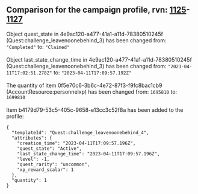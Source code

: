 ## Comparison for the campaign profile, rvn: [1125](https://github.com/PRO100KatYT/FortniteProfileRevisions/tree/main/profiles/campaign/1125%20campaign.json)-[1127](https://github.com/PRO100KatYT/FortniteProfileRevisions/tree/main/profiles/campaign/1127%20campaign.json)

Object quest_state in 4e9ac120-a477-41a1-a11d-78380510245f (Quest:challenge_leavenoonebehind_3) has been changed from: `"Completed"` to: `"Claimed"`
<br><br>
Object last_state_change_time in 4e9ac120-a477-41a1-a11d-78380510245f (Quest:challenge_leavenoonebehind_3) has been changed from: `"2023-04-11T17:02:51.278Z"` to: `"2023-04-11T17:09:57.192Z"`
<br><br>
The quantity of item 0f5e70c6-3b6c-4e72-87f3-f9fc8bac1cb9 (AccountResource:personnelxp) has been changed from: `1695810` to: `1699810`
<br><br>
Item b4179d79-53c5-405c-9658-e13cc3c52f8a has been added to the profile:

```
{
  "templateId": "Quest:challenge_leavenoonebehind_4",
  "attributes": {
    "creation_time": "2023-04-11T17:09:57.196Z",
    "quest_state": "Active",
    "last_state_change_time": "2023-04-11T17:09:57.196Z",
    "level": -1,
    "quest_rarity": "uncommon",
    "xp_reward_scalar": 1
  },
  "quantity": 1
}
```

<br><br>
